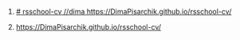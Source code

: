   1. [# rsschool-cv
//dima
https://DimaPisarchik.github.io/rsschool-cv/
](https://github.com/DimaPisarchik/rsschool-cv/blob/main/rsschool-cv/cv.md)

2. https://DimaPisarchik.github.io/rsschool-cv/
